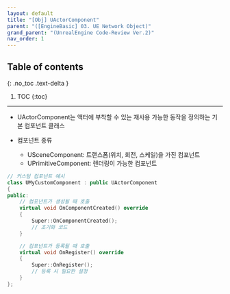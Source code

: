 ```yaml
---
layout: default
title: "[Obj] UActorComponent"
parent: "([EngineBasic] 03. UE Network Object)"
grand_parent: "(UnrealEngine Code-Review Ver.2)"
nav_order: 1
---
```


## Table of contents
{: .no_toc .text-delta }

1. TOC
{:toc}

---

* UActorComponent는 액터에 부착할 수 있는 재사용 가능한 동작을 정의하는 기본 컴포넌트 클래스

* 컴포넌트 종류
    * USceneComponent: 트랜스폼(위치, 회전, 스케일)을 가진 컴포넌트
    * UPrimitiveComponent: 렌더링이 가능한 컴포넌트

```cpp
// 커스텀 컴포넌트 예시
class UMyCustomComponent : public UActorComponent
{
public:
    // 컴포넌트가 생성될 때 호출
    virtual void OnComponentCreated() override
    {
        Super::OnComponentCreated();
        // 초기화 코드
    }

    // 컴포넌트가 등록될 때 호출
    virtual void OnRegister() override
    {
        Super::OnRegister();
        // 등록 시 필요한 설정
    }
};
```